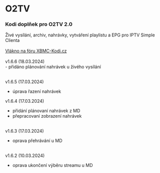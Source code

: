 <h1>O2TV</h1>
<p>
<h3>Kodi doplňek pro O2TV 2.0</h3>
<p>
Živé vysílání, archiv, nahrávky, vytváření playlistu a EPG pro IPTV Simple Clienta<br><br>
<a href="https://www.xbmc-kodi.cz/prispevek-o2tv">Vlákno na fóru XBMC-Kodi.cz</a><br><br>
v1.6.6 (18.03.2024)<br>
- přidáno plánování nahrávek u živého vysílání<br><br>

v1.6.5 (17.03.2024)<br>
- úprava řazení nahrávek<br>

v1.6.4 (17.03.2024)<br>
- přidání plánovaní nahrávek z MD<br>
- přepracovaní zobrazení nahrávek<br><br>

v1.6.3 (17.03.2024)<br>
- oprava přehrávání u MD<br><br>

v1.6.2 (10.03.2024)<br>
- oprava ukončení výběru streamu u MD<br><br>
</p>
